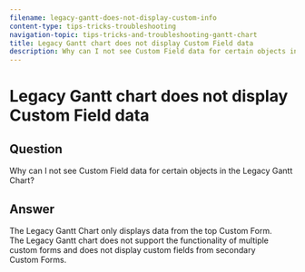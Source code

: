 ```yaml
---
filename: legacy-gantt-does-not-display-custom-info
content-type: tips-tricks-troubleshooting
navigation-topic: tips-tricks-and-troubleshooting-gantt-chart
title: Legacy Gantt chart does not display Custom Field data
description: Why can I not see Custom Field data for certain objects in the Legacy Gantt Chart?
---
```


# Legacy Gantt chart does not display Custom Field data

## Question

Why can I not see Custom Field data for certain objects in the Legacy Gantt Chart?

## Answer

The Legacy Gantt Chart only displays data from the top Custom Form. The&nbsp;Legacy Gantt chart does not support the functionality of multiple custom forms and does not display custom fields from secondary Custom&nbsp;Forms.&nbsp;
